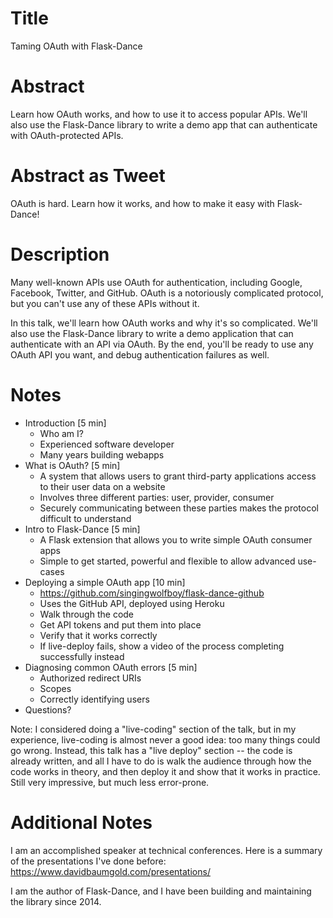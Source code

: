 # Title

Taming OAuth with Flask-Dance

# Abstract

Learn how OAuth works, and how to use it to access popular APIs. We'll also use the Flask-Dance library to write a demo app that can authenticate with OAuth-protected APIs.

# Abstract as Tweet
OAuth is hard. Learn how it works, and how to make it easy with Flask-Dance!

# Description

Many well-known APIs use OAuth for authentication, including Google, Facebook,
Twitter, and GitHub. OAuth is a notoriously complicated protocol, but you
can't use any of these APIs without it.

In this talk, we'll learn how OAuth works and why it's so complicated.
We'll also use the Flask-Dance library to write a demo application that
can authenticate with an API via OAuth. By the end, you'll be ready to
use any OAuth API you want, and debug authentication failures as well.

# Notes

- Introduction [5 min]
  - Who am I?
  - Experienced software developer
  - Many years building webapps
- What is OAuth? [5 min]
  - A system that allows users to grant third-party applications access to
    their user data on a website
  - Involves three different parties: user, provider, consumer
  - Securely communicating between these parties makes the protocol difficult
    to understand
- Intro to Flask-Dance [5 min]
  - A Flask extension that allows you to write simple OAuth consumer apps
  - Simple to get started, powerful and flexible to allow advanced use-cases
- Deploying a simple OAuth app [10 min]
  - https://github.com/singingwolfboy/flask-dance-github
  - Uses the GitHub API, deployed using Heroku
  - Walk through the code
  - Get API tokens and put them into place
  - Verify that it works correctly
  - If live-deploy fails, show a video of the process completing successfully instead
- Diagnosing common OAuth errors [5 min]
  - Authorized redirect URIs
  - Scopes
  - Correctly identifying users
- Questions?

Note: I considered doing a "live-coding" section of the talk, but in my experience, live-coding is almost never a good idea: too many things could go wrong. Instead, this talk has a "live deploy" section -- the code is already written, and all I have to do is walk the audience through how the code works in theory, and then deploy it and show that it works in practice. Still very impressive, but much less error-prone.


# Additional Notes

I am an accomplished speaker at technical conferences. Here is a summary of the presentations I've done before: https://www.davidbaumgold.com/presentations/

I am the author of Flask-Dance, and I have been building and maintaining the
library since 2014.
